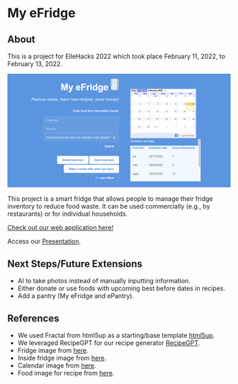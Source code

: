 # My eFridge

## About
This is a project for ElleHacks 2022 which took place February 11, 2022, to February 13, 2022.  
  
![Screenshot](images/UI_Screenshot.png?raw=true "Screenshot") 
  
This project is a smart fridge that allows people to manage their fridge inventory to reduce food waste. It can be used commercially (e.g., by restaurants) or for individual households.  
  
[Check out our web application here!](https://mehagupta22.github.io/MyFridge/)
  
Access our [Presentation](https://www.canva.com/design/DAE4Gj3QXxY/share/preview?token=mbbr6ODfg2y0uqloGyu-UA&role=EDITOR&utm_content=DAE4Gj3QXxY&utm_campaign=designshare&utm_medium=link&utm_source=sharebutton#5).

## Next Steps/Future Extensions
* AI to take photos instead of manually inputting information.
* Either donate or use foods with upcoming best before dates in recipes.
* Add a pantry (My eFridge and ePantry).

## References
* We used Fractal from html5up as a starting/base template [html5up](https://html5up.net/).
* We leveraged RecipeGPT for our recipe generator [RecipeGPT](https://recipegpt.org/?fbclid=IwAR0ID9_0-oNQO0b7ekNLennwAMjm6_jgFdvbxLB3yD1ZBOh16UMShcREE0U).
* Fridge image from [here](https://creazilla.com/nodes/69624-refrigerator-clipart).
* Inside fridge image from [here](https://www.heart.org/en/healthy-living/healthy-eating/cooking-skills/storing/using-your-fridge-the-right-way).
* Calendar image from [here](https://www.istockphoto.com/illustrations/calendar-cartoon).
* Food image for recipe from [here](https://www.alamy.com/cooking-in-home-pans-boiling-pot-and-fried-pan-set-cartoon-steel-cooking-pots-with-boiling-soup-and-fried-egg-concept-of-home-dinner-on-stove-flaming-gas-burner-heats-kitchen-ob-image425238757.html).
